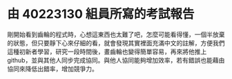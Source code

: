 # 由 40223130 組員所寫的考試報告
剛開始看到齒輪的程式時，心想這東西也太難了吧，怎麼可能看得懂，一個半放棄的狀態，但只要靜下心來仔細的看，就會發現其實裡面充滿中文的註解，方便我們這種初新者學習，研究一段時間後，畫齒輪也變得簡單容易，再來將他推上github，並與其他人同步完成協同。與他人協同能夠增加效率，若有錯誤也能藉由協同來降低出錯率，增加競爭力。